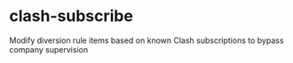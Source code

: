 # clash-subscribe
Modify diversion rule items based on known Clash subscriptions to bypass company supervision
